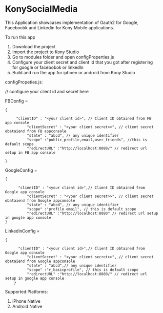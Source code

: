 KonySocialMedia
===========
This Application showcases implementation of Oauth2 for Google, Faceboobk and Linkedin for Kony Mobile applications.

To run this app

1. Download the project
2. Import the project to Kony Studio
3. Go to modules folder and open configProperties.js
4. Configure your client secret and client id that you got after registering for google or facebobok or linkedIn 
5. Build and run the app for iphoen or android from Kony Studio


configPropeties.js:

// configure your client id and secret here

FBConfig = 

	{ 
	     
	     "clientID" : "<your client id>", // Client ID obtained from FB app console
              "clientSecret" : "<your client secret>>", // client secret obataiend from FB appconsole
              "state" : "abcd", // any unique identifier
              "scope" :"public_profile,email,user_friends", //this is default scope
              "redirectURL" :"http://localhost:8080/" // redirect url setup in FB app console
              
	}
	
GoogleConfig = 

	{ 

	      "clientID" : "<your client id>",// Client ID obtained from Google app console
              "clientSecret" : "<your client secret>>", // client secret obataiend from Google appconsole
              "state" : "abcd", // any unique identifier
              "scope" :"profile email", // this is default scope
              "redirectURL" :"http://localhost:8080" // redirect url setup in google app console
	}
	
LinkedInConfig  = 

	{ 
	
	      "clientID" : "<your client id>",// Client ID obtained from Google app console
              "clientSecret" : "<your client secret>>", // client secret obataiend from Google appconsole
              "state" : "abcd",// any unique identifier
              "scope" :"r_basicprofile", // this is default scope
              "redirectURL" :"http://localhost:8080/" // redirect url setup in google app console
        }


Supported Platforms:

1. iPhone Native
2. Android Native
